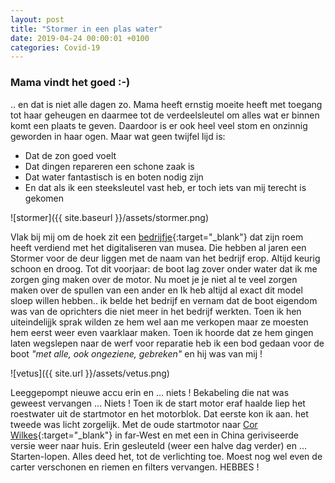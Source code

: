 ```yaml
---
layout: post
title: "Stormer in een plas water"
date: 2019-04-24 00:00:01 +0100
categories: Covid-19
---
```


### Mama vindt het goed :-)

.. en dat is niet alle dagen zo. Mama heeft ernstig moeite heeft met toegang tot haar geheugen en daarmee tot de verdeelsleutel om alles wat er binnen komt een plaats te geven. Daardoor is er ook heel veel stom en onzinnig geworden in haar ogen. Maar wat geen twijfel lijd is:
 - Dat de zon goed voelt
 - Dat dingen repareren een schone zaak is
 - Dat water fantastisch is en boten nodig zijn
 - En dat als ik een steeksleutel vast heb, er toch iets van mij terecht is gekomen

![stormer]({{ site.baseurl }}/assets/stormer.png)

Vlak bij mij om de hoek zit een [bedrijfje](https://www.driebit.nl/){:target="_blank"} dat zijn roem heeft verdiend met het digitaliseren van musea. Die hebben al jaren een Stormer voor de deur liggen met de naam van het bedrijf erop. Altijd keurig schoon en droog. Tot dit voorjaar: de boot lag zover onder water dat ik me zorgen ging maken over de motor. Nu moet je je niet al te veel zorgen maken over de spullen van een ander en Ik heb altijd al exact dit model sloep willen hebben.. ik belde het bedrijf en vernam dat de boot eigendom was van de oprichters die niet meer in het bedrijf werkten. Toen ik hen uiteindelijjk sprak wilden ze hem wel aan me verkopen maar ze moesten hem eerst weer even vaarklaar maken. Toen ik hoorde dat ze hem gingen laten wegslepen naar de werf voor reparatie heb ik een bod gedaan voor de boot *"met alle, ook ongeziene, gebreken"* en hij was van mij !

![vetus]({{ site.url }}/assets/vetus.png)

Leeggepompt nieuwe accu erin en ... niets ! Bekabeling die nat was geweest vervangen ... Niets ! Toen ik de start motor eraf haalde liep het roestwater uit de startmotor en het motorblok. Dat eerste kon ik aan. het tweede was licht zorgelijk. Met de oude startmotor naar [Cor Wilkes](https://www.corwilkes.nl/){:target="_blank"} in far-West en met een in China geriviseerde versie weer naar huis. Erin gesleuteld (weer een halve dag verder) en ... Starten-lopen. Alles deed het, tot de verlichting toe. Moest nog wel even de carter verschonen en riemen en filters vervangen. HEBBES !
